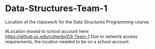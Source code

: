 # Data-Structures-Team-1
Location of the classwork for the Data Structures Programming course.

#Location moved to school account here: https://github.uc.edu/cohenbi/DS-Team-1
Due to network access requirements, the location needed to be on a school account.
